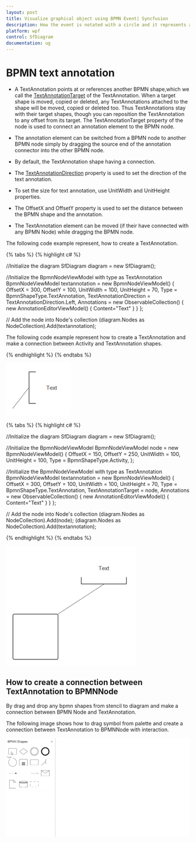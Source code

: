 ```yaml
---
layout: post
title: Visualize graphical object using BPMN Event| Syncfusion 
description: How the event is notated with a circle and it represents an event in a business process and how to customize their appearance?
platform: wpf
control: SfDiagram
documentation: ug
---
```


# BPMN text annotation

* A TextAnnotation points at or references another BPMN shape,which we call the [TextAnnotationTarget](https://help.syncfusion.com/cr/wpf/Syncfusion.UI.Xaml.Diagram.BpmnNodeViewModel.html#Syncfusion_UI_Xaml_Diagram_BpmnNodeViewModel_TextAnnotationTarget) of the TextAnnotation. When a target shape is moved, copied or deleted, any TextAnnotations attached to the shape will be moved, copied or deleted too.  Thus TextAnnotations stay with their target shapes, though you can reposition the TextAnnotation to any offset from its target. The TextAnnotationTarget property of the node is used to connect an annotation element to the BPMN node.

* The annotation element can be switched from a BPMN node to another BPMN node simply by dragging the source end of the annotation connector into the other BPMN node.

* By default, the TextAnnotation shape having a connection.

* The [TextAnnotationDirection](https://help.syncfusion.com/cr/wpf/Syncfusion.UI.Xaml.Diagram.BpmnNodeViewModel.html#Syncfusion_UI_Xaml_Diagram_BpmnNodeViewModel_TextAnnotationDirection) property is used to set the direction of the text annotation.

* To set the size for text annotation, use UnitWidth and UnitHeight properties.

* The OffsetX and OffsetY property is used to set the distance between the BPMN shape and the annotation.

* The TextAnnotation element can be moved (if their have connected with any BPMN Node) while dragging the BPMN node.

The following code example represent, how to create a TextAnnotation.

{% tabs %}
{% highlight c# %}

//Initialize the diagram
SfDiagram diagram = new SfDiagram();

 //Initialize the BpmnNodeViewModel with type as TextAnnotation
BpmnNodeViewModel textannotation = new BpmnNodeViewModel()
{
   OffsetX = 300,
   OffsetY = 100,
   UnitWidth = 100,
   UnitHeight = 70,
   Type = BpmnShapeType.TextAnnotation,
   TextAnnotationDirection = TextAnnotationDirection.Left,
   Annotations = new ObservableCollection<IAnnotation>()
   {
     new AnnotationEditorViewModel()
     {
        Content="Text"
     }
   }
};

// Add the node into Node's collection
(diagram.Nodes as NodeCollection).Add(textannotation);

The following code example represent how to create a TextAnnotation and make a connection between Activity and TextAnnotation shapes.

{% endhighlight %}
{%  endtabs %}

![BPMN Text Annotation](BPMN-Shapes-Images/bpmn-textannotation.png)

{% tabs %}
{% highlight c# %}

//Initialize the diagram
SfDiagram diagram = new SfDiagram();

//Initialize the BpmnNodeViewModel
BpmnNodeViewModel node = new BpmnNodeViewModel()
{
   OffsetX = 150,
   OffsetY = 250,
   UnitWidth = 100,
   UnitHeight = 100,
   Type = BpmnShapeType.Activity,
};

 //Initialize the BpmnNodeViewModel with type as TextAnnotation
BpmnNodeViewModel textannotation = new BpmnNodeViewModel()
{
   OffsetX = 300,
   OffsetY = 100,
   UnitWidth = 100,
   UnitHeight = 70,
   Type = BpmnShapeType.TextAnnotation,
   TextAnnotationTarget = node,
   Annotations = new ObservableCollection<IAnnotation>()
   {
     new AnnotationEditorViewModel()
     {
        Content="Text"
     }
   }
};

// Add the node into Node's collection
(diagram.Nodes as NodeCollection).Add(node);
(diagram.Nodes as NodeCollection).Add(textannotation);

{% endhighlight %}
{%  endtabs %}

![BPMN Text Annotation](BPMN-Shapes-Images/bpmn-text-annotation.png)

## How to create a connection between TextAnnotation to BPMNNode

By drag and drop any bpmn shapes from stencil to diagram and make a connection between BPMN Node and TextAnnotation.


The following image shows how to drag symbol from palette and create a connection between TextAnnotation to BPMNNode with interaction.

![BPMN Text Annotation](BPMN-Shapes-Images/textannotationbpmn.gif)